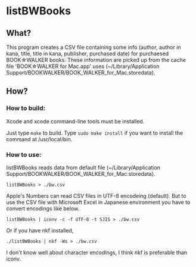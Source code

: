 # listBWBooks

## What?

This program creates a CSV file containing some info (author, author in kana, title, title in kana, publisher, purchased date) for purchaesed BOOK☆WALKER books.
These information are picked up from the cache file 'BOOK☆WALKER for Mac.app' uses (~/Library/Application Support/BOOKWALKER/BOOK\_WALKER\_for\_Mac.storedata).

## How?

### How to build:

Xcode and xcode command-line tools must be installed.

Just type `make` to build.
Type `sudo make install` if you want to install the command at /usr/local/bin.

### How to use:

listBWBooks reads data from default file (~/Library/Application Support/BOOKWALKER/BOOK\_WALKER\_for\_Mac.storedata).

`listBWBooks > ./bw.csv`

Apple's Numbers can read CSV files in UTF-8 encodeing (default).  But to use the CSV file with Microsoft Excel in Japanese environment you have to convert encodings like below.

`listBWBooks | iconv -c -f UTF-8 -t SJIS > ./bw.csv`

Or if you have nkf installed,

`./listBWBooks | nkf -Ws > ./bw.csv`

I don't know well about character encodings, I think nkf is preferable than iconv.
